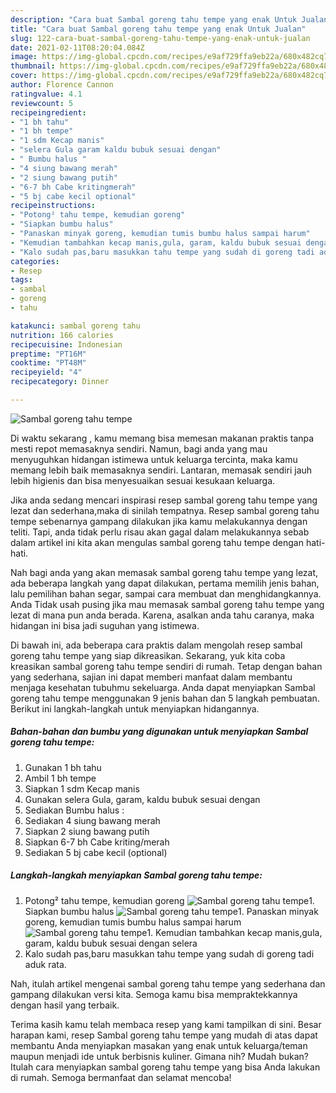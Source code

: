 ```yaml
---
description: "Cara buat Sambal goreng tahu tempe yang enak Untuk Jualan"
title: "Cara buat Sambal goreng tahu tempe yang enak Untuk Jualan"
slug: 122-cara-buat-sambal-goreng-tahu-tempe-yang-enak-untuk-jualan
date: 2021-02-11T08:20:04.084Z
image: https://img-global.cpcdn.com/recipes/e9af729ffa9eb22a/680x482cq70/sambal-goreng-tahu-tempe-foto-resep-utama.jpg
thumbnail: https://img-global.cpcdn.com/recipes/e9af729ffa9eb22a/680x482cq70/sambal-goreng-tahu-tempe-foto-resep-utama.jpg
cover: https://img-global.cpcdn.com/recipes/e9af729ffa9eb22a/680x482cq70/sambal-goreng-tahu-tempe-foto-resep-utama.jpg
author: Florence Cannon
ratingvalue: 4.1
reviewcount: 5
recipeingredient:
- "1 bh tahu"
- "1 bh tempe"
- "1 sdm Kecap manis"
- "selera Gula garam kaldu bubuk sesuai dengan"
- " Bumbu halus "
- "4 siung bawang merah"
- "2 siung bawang putih"
- "6-7 bh Cabe kritingmerah"
- "5 bj cabe kecil optional"
recipeinstructions:
- "Potong² tahu tempe, kemudian goreng"
- "Siapkan bumbu halus"
- "Panaskan minyak goreng, kemudian tumis bumbu halus sampai harum"
- "Kemudian tambahkan kecap manis,gula, garam, kaldu bubuk sesuai dengan selera"
- "Kalo sudah pas,baru masukkan tahu tempe yang sudah di goreng tadi aduk rata."
categories:
- Resep
tags:
- sambal
- goreng
- tahu

katakunci: sambal goreng tahu 
nutrition: 166 calories
recipecuisine: Indonesian
preptime: "PT16M"
cooktime: "PT48M"
recipeyield: "4"
recipecategory: Dinner

---
```



![Sambal goreng tahu tempe](https://img-global.cpcdn.com/recipes/e9af729ffa9eb22a/680x482cq70/sambal-goreng-tahu-tempe-foto-resep-utama.jpg)

Di waktu  sekarang , kamu memang bisa memesan makanan praktis tanpa mesti repot memasaknya sendiri. Namun, bagi anda yang mau menyuguhkan hidangan istimewa untuk keluarga tercinta, maka kamu memang lebih baik memasaknya sendiri. Lantaran, memasak sendiri jauh lebih higienis dan bisa menyesuaikan sesuai kesukaan keluarga.

Jika anda sedang mencari inspirasi resep sambal goreng tahu tempe yang lezat dan sederhana,maka di sinilah tempatnya. Resep sambal goreng tahu tempe  sebenarnya gampang dilakukan jika kamu melakukannya dengan teliti. Tapi, anda tidak perlu risau akan gagal dalam melakukannya 
sebab dalam artikel ini kita akan mengulas sambal goreng tahu tempe dengan hati-hati.  



Nah bagi anda yang akan memasak sambal goreng tahu tempe yang lezat, ada beberapa langkah yang dapat dilakukan, pertama memilih jenis bahan, lalu pemilihan bahan segar, sampai cara membuat dan menghidangkannya. Anda Tidak usah pusing jika mau memasak sambal goreng tahu tempe yang lezat di mana pun anda berada. Karena, asalkan anda  tahu caranya, maka hidangan ini bisa jadi suguhan yang istimewa.

Di bawah ini, ada beberapa cara praktis  dalam mengolah resep sambal goreng tahu tempe yang siap dikreasikan. Sekarang, yuk kita coba kreasikan sambal goreng tahu tempe sendiri di rumah. Tetap dengan bahan yang sederhana, sajian ini dapat memberi manfaat dalam membantu menjaga kesehatan tubuhmu sekeluarga. Anda dapat menyiapkan Sambal goreng tahu tempe menggunakan 9 jenis bahan dan 5 langkah pembuatan. Berikut ini langkah-langkah untuk menyiapkan hidangannya.

<!--inarticleads1-->

##### Bahan-bahan dan bumbu yang digunakan untuk menyiapkan Sambal goreng tahu tempe:

1. Gunakan 1 bh tahu
1. Ambil 1 bh tempe
1. Siapkan 1 sdm Kecap manis
1. Gunakan selera Gula, garam, kaldu bubuk sesuai dengan
1. Sediakan  Bumbu halus :
1. Sediakan 4 siung bawang merah
1. Siapkan 2 siung bawang putih
1. Siapkan 6-7 bh Cabe kriting/merah
1. Sediakan 5 bj cabe kecil (optional)




<!--inarticleads2-->

##### Langkah-langkah menyiapkan Sambal goreng tahu tempe:

1. Potong² tahu tempe, kemudian goreng
<img src="https://img-global.cpcdn.com/steps/ccfa3426d97bfe25/160x128cq70/sambal-goreng-tahu-tempe-langkah-memasak-1-foto.jpg" alt="Sambal goreng tahu tempe">1. Siapkan bumbu halus
<img src="https://img-global.cpcdn.com/steps/93e4fb5c2c51379f/160x128cq70/sambal-goreng-tahu-tempe-langkah-memasak-2-foto.jpg" alt="Sambal goreng tahu tempe">1. Panaskan minyak goreng, kemudian tumis bumbu halus sampai harum
<img src="https://img-global.cpcdn.com/steps/4fb2e227eb3860b6/160x128cq70/sambal-goreng-tahu-tempe-langkah-memasak-3-foto.jpg" alt="Sambal goreng tahu tempe">1. Kemudian tambahkan kecap manis,gula, garam, kaldu bubuk sesuai dengan selera
1. Kalo sudah pas,baru masukkan tahu tempe yang sudah di goreng tadi aduk rata.




Nah, itulah artikel mengenai  sambal goreng tahu tempe  yang sederhana dan gampang dilakukan versi kita. Semoga kamu bisa mempraktekkannya dengan hasil yang terbaik. 

Terima kasih kamu telah membaca resep yang kami tampilkan di sini. Besar harapan kami, resep  Sambal goreng tahu tempe yang mudah di atas dapat membantu Anda menyiapkan masakan yang enak untuk keluarga/teman maupun menjadi ide untuk berbisnis kuliner. Gimana nih? Mudah bukan? Itulah cara menyiapkan sambal goreng tahu tempe yang bisa Anda lakukan di rumah. Semoga bermanfaat dan selamat mencoba!

